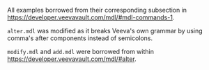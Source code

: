 All examples borrowed from their corresponding subsection in https://developer.veevavault.com/mdl/#mdl-commands-1.

`alter.mdl` was modified as it breaks Veeva's own grammar by using comma's after components instead of semicolons.

`modify.mdl` and `add.mdl` were borrowed from within https://developer.veevavault.com/mdl/#alter.
